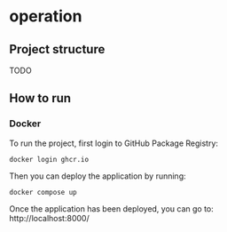 # operation

## Project structure

TODO

## How to run

### Docker

To run the project, first login to GitHub Package Registry:

```
docker login ghcr.io
```

Then you can deploy the application by running:

```
docker compose up
```

Once the application has been deployed, you can go to:  http://localhost:8000/



